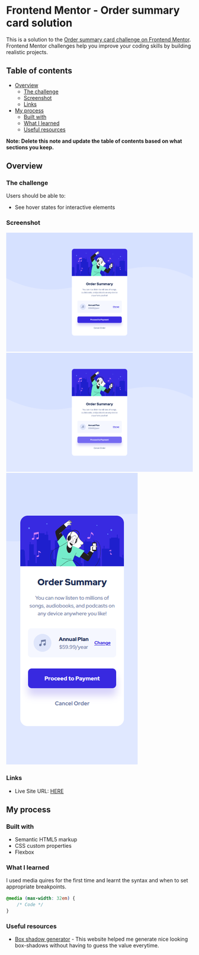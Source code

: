 # Frontend Mentor - Order summary card solution

This is a solution to the [Order summary card challenge on Frontend Mentor](https://www.frontendmentor.io/challenges/order-summary-component-QlPmajDUj). Frontend Mentor challenges help you improve your coding skills by building realistic projects.

## Table of contents

-   [Overview](#overview)
    -   [The challenge](#the-challenge)
    -   [Screenshot](#screenshot)
    -   [Links](#links)
-   [My process](#my-process)
    -   [Built with](#built-with)
    -   [What I learned](#what-i-learned)
    -   [Useful resources](#useful-resources)

**Note: Delete this note and update the table of contents based on what sections you keep.**

## Overview

### The challenge

Users should be able to:

-   See hover states for interactive elements

### Screenshot

![](res/sc1.png)
![](res/sc3.png)
![](res/sc4.png)

### Links

-   Live Site URL: [HERE](https://dulcet-fenglisu-43cec3.netlify.app/)

## My process

### Built with

-   Semantic HTML5 markup
-   CSS custom properties
-   Flexbox

### What I learned

I used media quires for the first time and learnt the syntax and when to set appropriate breakpoints.

```css
@media (max-width: 32em) {
    /* Code */
}
```

### Useful resources

-   [Box shadow generator](https://cssgenerator.org/box-shadow-css-generator.html) - This website helped me generate nice looking box-shadows without having to guess the value everytime.
